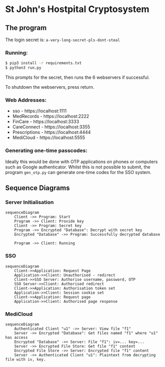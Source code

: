 # St John's Hostpital Cryptosystem

## The program

The login secret is: `a-very-long-secret-pls-dont-steal`


### Running:

```bash
$ pip3 install -r requirements.txt
$ python3 run.py
```

This prompts for the secret, then runs the 6 webservers if successful.

To shutdown the webservers, press return.

### Web Addresses:

- sso - https://localhost:1111
- MedRecords - https://localhost:2222
- FinCare - https://localhost:3333
- CareConnect - https://localhost:3355
- Prescriptions - https://localhost:4444
- MediCloud - https://localhost:5555

### Generating one-time passcodes:

Ideally this would be done with OTP applications on phones or computers such as Google authenticator. Whilst this is not possible to submit, the program `gen_otp.py` can generate one-time codes for the SSO system.


## Sequence Diagrams


### Server Initialisation

```mermaid
sequenceDiagram
    Client ->> Program: Start
    Program ->> Client: Provide key
    Client ->> Program: Secret key
    Program ->> Encrypted "Database": Decrypt with secret key
    Encrypted "Database" ->> Program: Successfully decrypted database
    
    Program ->> Client: Running
```

### SSO

```mermaid
sequenceDiagram
    Client->>Application: Request Page
    Application->>Client: Unauthorised - redirect
    Client->>SSO Server: Authorise username, password, OTP
    SSO Server->>Client: Authorised redirect
    Client->>Application: Authorisation token set
    Application->>Client: Session cookie set
    Client->>Application: Request page
    Application->>Client: Authorised page response
```

### MediCloud

```mermaid
sequenceDiagram
    Authenticated Client "u1" ->> Server: View file "f1"
    Server ->> Encrypted "Database": Get files named "f1" where "u1" has access
    Encrypted "Database" ->> Server: File "f1": iv=... key=...
    Server ->> Encrypted File Store: Get file "f1" content
    Encrypted File Store ->> Server: Encrypted file "f1" content
    Server ->> Authenticated Client "u1": Plaintext from decrypting file with iv, key.
```